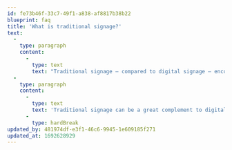```yaml
---
id: fe73b46f-33c7-49f1-a838-af8817b38b22
blueprint: faq
title: 'What is traditional signage?'
text:
  -
    type: paragraph
    content:
      -
        type: text
        text: "Traditional signage – compared to digital signage – encompasses static displays like wayfinding signage, roadside pylons, gantries, blade signs, LED signs, and billboards that present a single message heroing the brand in a static format, in most cases.\_"
  -
    type: paragraph
    content:
      -
        type: text
        text: 'Traditional signage can be a great complement to digital signage, allowing brands to deliver engaging messaging across the holistic customer journey.'
      -
        type: hardBreak
updated_by: 481974df-e3f1-46c6-9945-1e609185f271
updated_at: 1692628929
---
```

